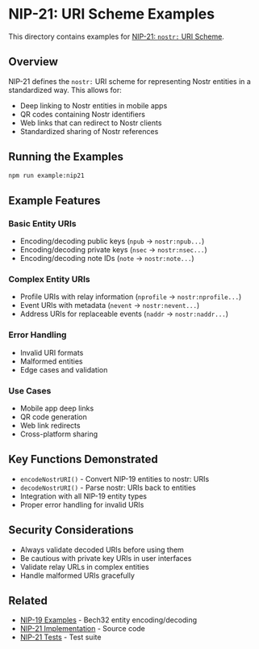 # NIP-21: URI Scheme Examples

This directory contains examples for [NIP-21: `nostr:` URI Scheme](https://github.com/nostr-protocol/nips/blob/master/21.md).

## Overview

NIP-21 defines the `nostr:` URI scheme for representing Nostr entities in a standardized way. This allows for:
- Deep linking to Nostr entities in mobile apps
- QR codes containing Nostr identifiers
- Web links that can redirect to Nostr clients
- Standardized sharing of Nostr references

## Running the Examples

```bash
npm run example:nip21
```

## Example Features

### Basic Entity URIs
- Encoding/decoding public keys (`npub` -> `nostr:npub...`)
- Encoding/decoding private keys (`nsec` -> `nostr:nsec...`)
- Encoding/decoding note IDs (`note` -> `nostr:note...`)

### Complex Entity URIs
- Profile URIs with relay information (`nprofile` -> `nostr:nprofile...`)
- Event URIs with metadata (`nevent` -> `nostr:nevent...`)
- Address URIs for replaceable events (`naddr` -> `nostr:naddr...`)

### Error Handling
- Invalid URI formats
- Malformed entities
- Edge cases and validation

### Use Cases
- Mobile app deep links
- QR code generation
- Web link redirects
- Cross-platform sharing

## Key Functions Demonstrated

- `encodeNostrURI()` - Convert NIP-19 entities to nostr: URIs
- `decodeNostrURI()` - Parse nostr: URIs back to entities
- Integration with all NIP-19 entity types
- Proper error handling for invalid URIs

## Security Considerations

- Always validate decoded URIs before using them
- Be cautious with private key URIs in user interfaces
- Validate relay URLs in complex entities
- Handle malformed URIs gracefully

## Related

- [NIP-19 Examples](../nip19/) - Bech32 entity encoding/decoding
- [NIP-21 Implementation](../../src/nip21/) - Source code
- [NIP-21 Tests](../../tests/nip21/) - Test suite 
